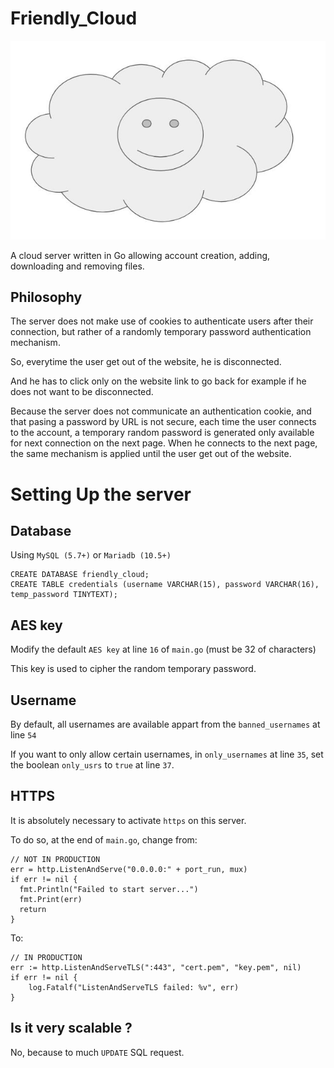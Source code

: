 # Friendly_Cloud

![logo.jpg](static/logo.jpg)

A cloud server written in Go allowing account creation, adding, downloading and removing files.

## Philosophy

The server does not make use of cookies to authenticate users after their connection, but rather of a randomly temporary password authentication mechanism. 

So, everytime the user get out of the website, he is disconnected.

And he has to click only on the website link to go back for example if he does not want to be disconnected.

Because the server does not communicate an authentication cookie, and that pasing a password by URL is not secure, each time the user connects to the account, a temporary random password is generated only available for next connection on the next page. When he connects to the next page, the same mechanism is applied until the user get out of the website. 

# Setting Up the server

## Database

Using `MySQL (5.7+)` or `Mariadb (10.5+)`

```
CREATE DATABASE friendly_cloud;
CREATE TABLE credentials (username VARCHAR(15), password VARCHAR(16), temp_password TINYTEXT);
```

## AES key

Modify the default `AES key` at line `16` of `main.go` (must be 32 of characters)

This key is used to cipher the random temporary password.

## Username

By default, all usernames are available appart from the `banned_usernames` at line `54`

If you want to only allow certain usernames, in `only_usernames` at line `35`, set the boolean `only_usrs` to `true` at line `37`.

## HTTPS

It is absolutely necessary to activate `https` on this server.

To do so, at the end of `main.go`, change from:

```
// NOT IN PRODUCTION
err = http.ListenAndServe("0.0.0.0:" + port_run, mux)
if err != nil {
  fmt.Println("Failed to start server...")
  fmt.Print(err)
  return
}
```

To:

```
// IN PRODUCTION
err := http.ListenAndServeTLS(":443", "cert.pem", "key.pem", nil)
if err != nil {
    log.Fatalf("ListenAndServeTLS failed: %v", err)
}
```

## Is it very scalable ?

No, because to much `UPDATE` SQL request.




